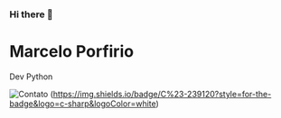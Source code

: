 ### Hi there 👋

<h1>Marcelo Porfirio</h1> 
Dev Python

![Contato](https://img.shields.io/badge/Gmail-D14836?style=for-the-badge&logo=gmail&logoColor=white)
(https://img.shields.io/badge/C%23-239120?style=for-the-badge&logo=c-sharp&logoColor=white)
